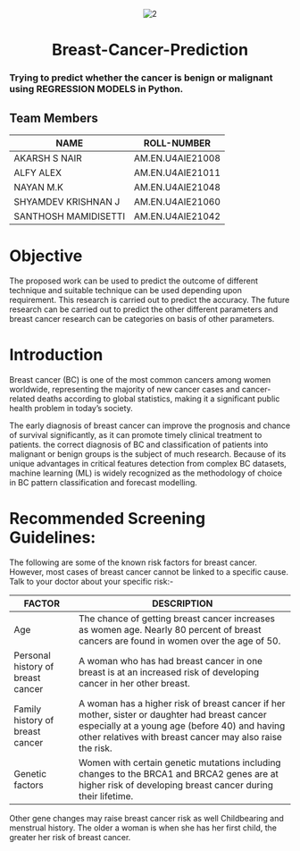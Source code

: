 <div align="center">

  ![2](https://user-images.githubusercontent.com/89468615/150691139-26f2816b-b13c-43a6-95f0-8738354e225b.jpg)
  
</div>

<div align="center">
  
# Breast-Cancer-Prediction

  </div>
  
### Trying to predict  whether the  cancer is benign or malignant using  REGRESSION MODELS in Python.

## Team Members
| **NAME** | **ROLL-NUMBER** | 
| --- | --- | 
| AKARSH S NAIR |AM.EN.U4AIE21008|
| ALFY ALEX | AM.EN.U4AIE21011   |
| NAYAN M.K | AM.EN.U4AIE21048   |
| SHYAMDEV KRISHNAN J | AM.EN.U4AIE21060 |
| SANTHOSH MAMIDISETTI | AM.EN.U4AIE21042 | 

# Objective
The proposed work can be used to predict the outcome of different technique and suitable technique can be used depending upon requirement. This research is carried out to predict the accuracy. The future research can be carried out to predict the other different parameters and breast cancer research can be categories on basis of other parameters.

# Introduction
Breast cancer (BC) is one of the most common cancers among women worldwide, representing the majority of new cancer cases and cancer-related deaths according to global statistics, making it a significant public health problem in today’s society.

The early diagnosis of breast cancer can improve the prognosis and chance of survival significantly, as it can promote timely clinical treatment to patients. the correct diagnosis of BC and classification of patients into malignant or benign groups is the subject of much research. Because of its unique advantages in critical features detection from complex BC datasets, machine learning (ML) is widely recognized as the methodology of choice in BC pattern classification and forecast modelling.

# Recommended Screening Guidelines:

The following are some of the known risk factors for breast cancer. However, most cases of breast cancer cannot be linked to a specific cause. Talk to your doctor about your specific risk:-

| **FACTOR** | **DESCRIPTION** |
| --- |---|
|Age| The chance of getting breast cancer increases as women age. Nearly 80 percent of breast cancers are found in women over the age of 50.|
|Personal history of breast cancer| A woman who has had breast cancer in one breast is at an increased risk of developing cancer in her other breast.|
|Family history of breast cancer|A woman has a higher risk of breast cancer if her mother, sister or daughter had breast cancer especially at a young age (before 40) and having other relatives with breast cancer may also raise the risk.|
|Genetic factors| Women with certain genetic mutations including changes to the BRCA1 and BRCA2 genes are at higher risk of developing breast cancer during their lifetime.| 

Other gene changes may raise breast cancer risk as well Childbearing and menstrual history. 
The older a woman is when she has her first child, the greater her risk of breast cancer.
